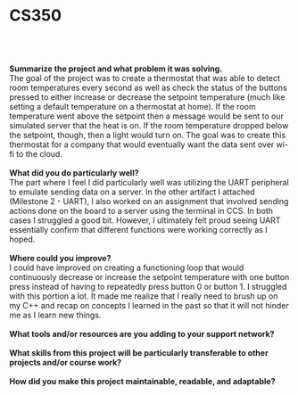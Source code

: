 # CS350
<br>
<br>
<br><b>Summarize the project and what problem it was solving.</b>
<br> The goal of the project was to create a thermostat that was able to detect room temperatures every second as well as check the status of the buttons pressed to either increase or decrease the setpoint temperature (much like setting a default temperature on a thermostat at home). If the room temperature went above the setpoint then a message would be sent to our simulated server that the heat is on. If the room temperature dropped below the setpoint, though, then a light would turn on. The goal was to create this thermostat for a company that would eventually want the data sent over wi-fi to the cloud.
<br>
<br><b>What did you do particularly well?</b>
<br> The part where I feel I did particularly well was utilizing the UART peripheral to emulate sending data on a server. In the other artifact I attached (Milestone 2 - UART), I also worked on an assignment that involved sending actions done on the board to a server using the terminal in CCS. In both cases I struggled a good bit. However, I ultimately felt proud seeing UART essentially confirm that different functions were working correctly as I hoped.
<br>
<br> <b>Where could you improve?</b>
<br> I could have improved on creating a functioning loop that would continuously decrease or increase the setpoint temperature with one button press instead of having to repeatedly press button 0 or button 1. I struggled with this portion a lot. It made me realize that I really need to brush up on my C++ and recap on concepts I learned in the past so that it will not hinder me as I learn new things.
<br>
<br> <b>What tools and/or resources are you adding to your support network?</b>
<br>
<br> <b>What skills from this project will be particularly transferable to other projects and/or course work?</b>
<br>
<br> <b>How did you make this project maintainable, readable, and adaptable?</b>
<br>
